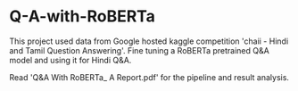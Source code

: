 # Q-A-with-RoBERTa

This project used data from Google hosted kaggle competition 'chaii - Hindi and Tamil Question Answering'.
Fine tuning a RoBERTa pretrained Q&A model and using it for Hindi Q&A.

Read 'Q&A With RoBERTa_ A Report.pdf' for the pipeline and result analysis.
